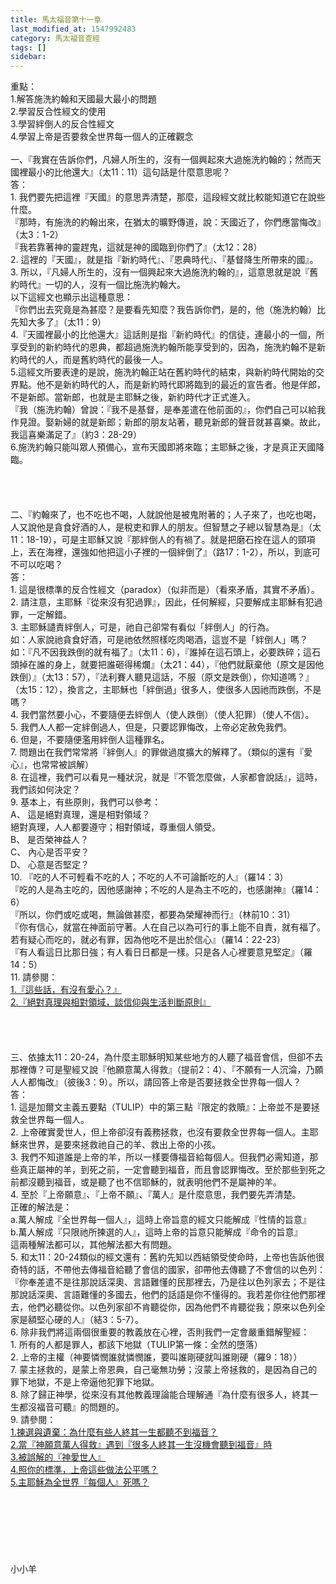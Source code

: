 ```yaml
---
title: 馬太福音第十一章
last_modified_at: 1547992483
category: 馬太福音查經
tags: []
sidebar: 
---
```


<p>重點：<br/>1.解答施洗約翰和天國最大最小的問題<br/>2.學習反合性經文的使用<br/>3.學習絆倒人的反合性經文<br/>4.學習上帝是否要救全世界每一個人的正確觀念<br/><!--more--><br/>一、『我實在告訴你們，凡婦人所生的，沒有一個興起來大過施洗約翰的；然而天國裡最小的比他還大』（太11：11）這句話是什麼意思呢？<br/>答：<br/>1.	我們要先把這裡『天國』的意思弄清楚，那麼，這段經文就比較能知道它在說些什麼。<br/>『那時，有施洗的約翰出來，在猶太的曠野傳道，說：天國近了，你們應當悔改』（太3：1-2）<br/>『我若靠著神的靈趕鬼，這就是神的國臨到你們了』（太12：28）<br/>2.	這裡的『天國』，就是指『新約時代』、『恩典時代』、『基督降生所帶來的國』。<br/>3.	所以，『凡婦人所生的，沒有一個興起來大過施洗約翰的』，這意思就是說『舊約時代』一切的人，沒有一個比施洗約翰大。<br/>以下這經文也顯示出這種意思：<br/>『你們出去究竟是為甚麼？是要看先知麼？我告訴你們，是的，他（施洗約翰）比先知大多了』（太11：9）<br/>4.『天國裡最小的比他還大』這話則是指『新約時代』的信徒，連最小的一個，所享受到的新約時代的恩典，都超過施洗約翰所能享受到的，因為，施洗約翰不是新約時代的人，而是舊約時代的最後一人。<br/>5.這經文所要表達的是說，施洗約翰正站在舊約時代的結束，與新約時代開始的交界點。他不是新約時代的人，而是新約時代即將臨到的最近的宣告者。他是伴郎，不是新郎。當新郎，也就是主耶穌之後，新約時代才正式進入。<br/>『我（施洗約翰）曾說：『我不是基督，是奉差遣在他前面的』，你們自己可以給我作見證。娶新婦的就是新郎；新郎的朋友站著，聽見新郎的聲音就甚喜樂。故此，我這喜樂滿足了』（約3：28-29）<br/>6.施洗約翰只能叫眾人預備心，宣布天國即將來臨；主耶穌之後，才是真正天國降臨。<br/><br/><br/><br/><br/>二、『約翰來了，也不吃也不喝，人就說他是被鬼附著的；人子來了，也吃也喝，人又說他是貪食好酒的人，是稅吏和罪人的朋友。但智慧之子總以智慧為是』（太11：18-19），可是主耶穌又說『那絆倒人的有禍了。就是把磨石拴在這人的頸項上，丟在海裡，還強如他把這小子裡的一個絆倒了』（路17：1-2），所以，到底可不可以吃喝？<br/>答：<br/>1.	這是很標準的反合性經文（paradox）（似非而是）（看來矛盾，其實不矛盾）。<br/>2.	請注意，主耶穌『從來沒有犯過罪』，因此，任何解經，只要解成主耶穌有犯過罪，一定解錯。<br/>3.	主耶穌譴責絆倒人，可是，祂自己卻常有看似「絆倒人」的行為。<br/>如：人家說祂貪食好酒，可是祂依然照樣吃肉喝酒，這豈不是「絆倒人」嗎？<br/>如：『凡不因我跌倒的就有福了』（太11：6），『誰掉在這石頭上，必要跌碎；這石頭掉在誰的身上，就要把誰砸得稀爛』（太21：44），『他們就厭棄他（原文是因他跌倒）』（太13：57），『法利賽人聽見這話，不服（原文是跌倒），你知道嗎？』（太15：12），換言之，主耶穌也「絆倒過」很多人，使很多人因祂而跌倒，不是嗎？<br/>4.	我們當然要小心，不要隨便去絆倒人（使人跌倒）（使人犯罪）（使人不信）。<br/>5.	我們人人都一定絆倒過人，但是，只要認罪悔改，上帝必定赦免我們。<br/>6.	但是，不要隨便濫用絆倒人這種罪名。<br/>7.	問題出在我們常常將『絆倒人』的罪做過度擴大的解釋了。（類似的還有『愛心』，也常常被誤解）<br/>8.	在這裡，我們可以看見一種狀況，就是『不管怎麼做，人家都會說話』，這時，我們該如何決定？<br/>9.	基本上，有些原則，我們可以參考：<br/>A、	這是絕對真理，還是相對領域？<br/>絕對真理，人人都要遵守；相對領域，尊重個人領受。<br/>B、	是否榮神益人？<br/>C、	內心是否平安？<br/>D、	心意是否堅定？<br/>10.	『吃的人不可輕看不吃的人；不吃的人不可論斷吃的人』（羅14：3）<br/>『吃的人是為主吃的，因他感謝神；不吃的人是為主不吃的，也感謝神』（羅14：6）<br/>『所以，你們或吃或喝，無論做甚麼，都要為榮耀神而行』（林前10：31）<br/>『你有信心，就當在神面前守著。人在自己以為可行的事上能不自責，就有福了。若有疑心而吃的，就必有罪，因為他吃不是出於信心』（羅14：22-23）<br/>『有人看這日比那日強；有人看日日都是一樣。只是各人心裡要意見堅定』（羅14：5）<br/>11.	請參閱：<br/><a href="    /posts/269192584">1.『這些話，有沒有愛心？』</a><br/><a href="    /posts/269195196">    2.『絕對真理與相對領域，談信仰與生活判斷原則』</a><br/><br/><br/><br/><br/>三、依據太11：20-24，為什麼主耶穌明知某些地方的人聽了福音會信，但卻不去那裡傳？可是聖經又說『他願意萬人得救』（提前2：4）、『不願有一人沉淪，乃願人人都悔改』（彼後3：9）。所以，請回答上帝是否要拯救全世界每一個人？<br/>答：<br/>1.	這是加爾文主義五要點（TULIP）中的第三點『限定的救贖』：上帝並不是要拯救全世界每一個人。<br/>2.	上帝確實愛世人，但上帝卻沒有義務拯救，也沒有要救全世界每一個人。主耶穌來世界，是要來拯救祂自己的羊、救出上帝的小孩。<br/>3.	我們不知道誰是上帝的羊，所以一樣要傳福音給每個人。但我們必需知道，那些真正屬神的羊，到死之前，一定會聽到福音，而且會認罪悔改。至於那些到死之前都沒聽到福音，或是聽了也不信耶穌的，就表明他們不是屬神的羊。<br/>4.	至於『上帝願意』、『上帝不願』、『萬人』是什麼意思，我們要先弄清楚。<br/>   正確的解法是：<br/>a.萬人解成『全世界每一個人』，這時上帝旨意的經文只能解成『性情的旨意』<br/>b.萬人解成『只限祂所揀選的人』，這時上帝的旨意只能解成『命令的旨意』<br/>這兩種解法都可以，其他解法都大有問題。<br/>5.	和太11：20-24類似的經文還有：舊約先知以西結領受使命時，上帝也告訴他很奇特的話，不帶他去傳福音給聽了會信的國家，卻帶他去傳聽了不會信的以色列：<br/>『你奉差遣不是往那說話深奧、言語難懂的民那裡去，乃是往以色列家去；不是往那說話深奧、言語難懂的多國去，他們的話語是你不懂得的。我若差你往他們那裡去，他們必聽從你。以色列家卻不肯聽從你，因為他們不肯聽從我；原來以色列全家是額堅心硬的人』（結3：5-7）。<br/>6.	除非我們將這兩個很重要的教義放在心裡，否則我們一定會嚴重錯解聖經：<br/>1.	所有的人都是罪人，都該下地獄（TULIP第一條：全然的墮落）<br/>2.	上帝的主權（神要憐憫誰就憐憫誰，要叫誰剛硬就叫誰剛硬（羅9：18））<br/>7.	蒙主拯救的，是蒙上帝恩典，自己毫無功勞；沒蒙上帝拯救的，是因為自己的罪下地獄，不是上帝逼他犯罪下地獄。<br/>8.	除了歸正神學，從來沒有其他教義理論能合理解通『為什麼有很多人，終其一生都沒福音可聽』的問題的。<br/>9.	請參閱：<br/><a href="/posts/269193924">1.揀選與遺棄：為什麼有些人終其一生都聽不到福音？</a><br/><a href="/posts/269193928"> 2.當『神願意萬人得救』遇到『很多人終其一生沒機會聽到福音』時</a><br/><a href="/posts/269194104">3.被誤解的『神愛世人』</a><br/><a href="/posts/269195652">4.照你的標準，上帝這些做法公平嗎？</a><br/><a href="/posts/269195860"> 5.主耶穌為全世界『每個人』死嗎？</a><br/><br/><br/><br/><br/><br/><br/><br/>小小羊</p>